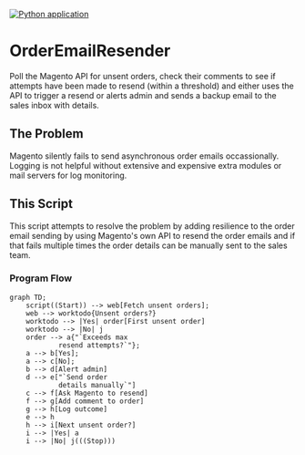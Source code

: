 [![Python application](https://github.com/FFD-Group/OrderEmailResender/actions/workflows/python-app.yml/badge.svg?branch=main)](https://github.com/FFD-Group/OrderEmailResender/actions/workflows/python-app.yml)

# OrderEmailResender
Poll the Magento API for unsent orders, check their comments to see if attempts have been made to resend (within a threshold) and either uses the API to trigger a resend or alerts admin and sends a backup email to the sales inbox with details.

## The Problem
Magento silently fails to send asynchronous order emails occassionally. Logging is not helpful without extensive and expensive extra modules or mail servers for log monitoring.

## This Script
This script attempts to resolve the problem by adding resilience to the order email sending by using Magento's own API to resend the order emails and if that fails multiple times the order details can be manually sent to the sales team.

### Program Flow
```mermaid
graph TD;
    script((Start)) --> web[Fetch unsent orders];
    web --> worktodo{Unsent orders?}
    worktodo --> |Yes| order[First unsent order]
    worktodo --> |No| j
    order --> a{"`Exceeds max
            resend attempts?`"};
    a --> b[Yes];
    a --> c[No];
    b --> d[Alert admin]
    d --> e["`Send order
            details manually`"]
    c --> f[Ask Magento to resend]
    f --> g[Add comment to order]
    g --> h[Log outcome]
    e --> h
    h --> i[Next unsent order?]
    i --> |Yes| a
    i --> |No| j(((Stop)))
```
